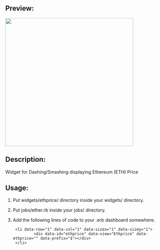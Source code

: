 ## Preview:

<img src="https://github.com/Aycn0/dashing-eth-widget/blob/master/Screen%20Shot%202017-03-13%20at%206.22.22%20PM.png" width="400px">

## Description:
Widget for Dashing/Smashing displaying Ethereum (ETH) Price

## Usage:
1. Put widgets/ethprice/ directory inside your widgets/ directory.
2. Put jobs/ether.rb inside your jobs/ directory.
3. Add the following lines of code to your .erb dashboard somewhere.

		<li data-row="1" data-col="1" data-sizex="1" data-sizey="1">
				<div data-id="ethprice" data-view="Ethprice" data-ethprice="" data-prefix="$"></div>
		</li>
